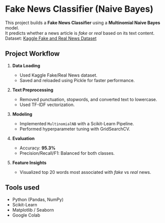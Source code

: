 # Fake News Classifier (Naive Bayes)

This project builds a **Fake News Classifier** using a **Multinomial Naive Bayes** model.  
It predicts whether a news article is *fake* or *real* based on its text content.  
Dataset: [Kaggle Fake and Real News Dataset](https://www.kaggle.com/datasets/clmentbisaillon/fake-and-real-news-dataset)

## Project Workflow

1. **Data Loading**
   - Used Kaggle Fake/Real News dataset.
   - Saved and reloaded using Pickle for faster performance.

2. **Text Preprocessing**
   - Removed punctuation, stopwords, and converted text to lowercase.
   - Used TF-IDF vectorization.

3. **Modeling**
   - Implemented `MultinomialNB` with a Scikit-Learn Pipeline.
   - Performed hyperparameter tuning with GridSearchCV.

4. **Evaluation**
   - Accuracy: **95.3%**
   - Precision/Recall/F1: Balanced for both classes.

5. **Feature Insights**
   - Visualized top 20 words most associated with *fake* vs *real* news.

## Tools used
- Python (Pandas, NumPy)
- Scikit-Learn
- Matplotlib / Seaborn
- Google Colab



